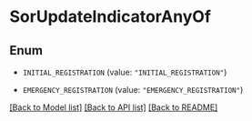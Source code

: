 # SorUpdateIndicatorAnyOf

## Enum


* `INITIAL_REGISTRATION` (value: `"INITIAL_REGISTRATION"`)

* `EMERGENCY_REGISTRATION` (value: `"EMERGENCY_REGISTRATION"`)


[[Back to Model list]](../README.md#documentation-for-models) [[Back to API list]](../README.md#documentation-for-api-endpoints) [[Back to README]](../README.md)


